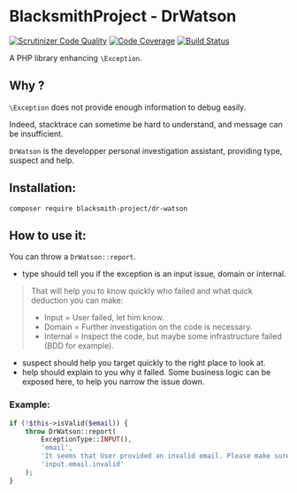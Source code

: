 # BlacksmithProject - DrWatson

[![Scrutinizer Code Quality](https://scrutinizer-ci.com/g/BlacksmithProject/DrWatson/badges/quality-score.png?b=master)](https://scrutinizer-ci.com/g/BlacksmithProject/DrWatson/?branch=master)
[![Code Coverage](https://scrutinizer-ci.com/g/BlacksmithProject/DrWatson/badges/coverage.png?b=master)](https://scrutinizer-ci.com/g/BlacksmithProject/DrWatson/?branch=master)
[![Build Status](https://scrutinizer-ci.com/g/BlacksmithProject/DrWatson/badges/build.png?b=master)](https://scrutinizer-ci.com/g/BlacksmithProject/DrWatson/build-status/master)

A PHP library enhancing `\Exception`.

## Why ?

`\Exception` does not provide enough information to debug easily.

Indeed, stacktrace can sometime be hard to understand, and message
can be insufficient.

`DrWatson` is the developper personal investigation assistant, providing
type, suspect and help.

## Installation:

`composer require blacksmith-project/dr-watson`

## How to use it:

You can throw a `DrWatson::report`.

- type should tell you if the exception is an input issue, domain
or internal.

> That will help you to know quickly who failed and what quick deduction
you can make:
> - Input = User failed, let him know.
> - Domain = Further investigation on the code is necessary.
> - Internal = Inspect the code, but maybe some infrastructure failed
(BDD for example).

- suspect should help you target quickly to the right place to look at.
- help should explain to you why it failed. Some business logic can be
exposed here, to help you narrow the issue down.

### Example:

```php
if (!$this->isValid($email)) {
    throw DrWatson::report(
        ExceptionType::INPUT(),
        'email',
        'It seems that User provided an invalid email. Please make sure a typo was not made.',
        'input.email.invalid'
    );
}
```